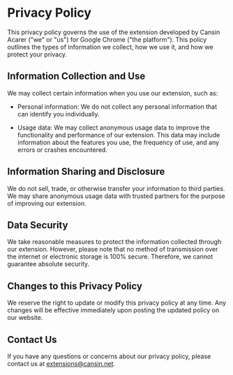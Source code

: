 # Privacy Policy

This privacy policy governs the use of the extension developed by Cansin Acarer ("we" or "us") for Google Chrome ("the platform"). This policy outlines the types of information we collect, how we use it, and how we protect your privacy.

## Information Collection and Use

We may collect certain information when you use our extension, such as:

- Personal information: We do not collect any personal information that can identify you individually.

- Usage data: We may collect anonymous usage data to improve the functionality and performance of our extension. This data may include information about the features you use, the frequency of use, and any errors or crashes encountered.

## Information Sharing and Disclosure

We do not sell, trade, or otherwise transfer your information to third parties. We may share anonymous usage data with trusted partners for the purpose of improving our extension.

## Data Security

We take reasonable measures to protect the information collected through our extension. However, please note that no method of transmission over the internet or electronic storage is 100% secure. Therefore, we cannot guarantee absolute security.

## Changes to this Privacy Policy

We reserve the right to update or modify this privacy policy at any time. Any changes will be effective immediately upon posting the updated policy on our website.

## Contact Us

If you have any questions or concerns about our privacy policy, please contact us at extensions@cansin.net.
